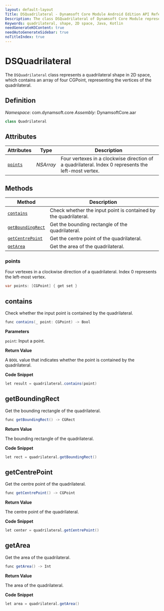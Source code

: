 ```yaml
---
layout: default-layout
Title: DSQuadrilateral - Dynamsoft Core Module Android Edition API Reference
Description: The class DSQuadrilateral of Dynamsoft Core Module represents a quadrilateral shape in 2D space, which contains an array of four CGPoint, representing the vertices of the quadrilateral.
Keywords: quadrilateral, shape, 2D space, Java, Kotlin
needGenerateH3Content: true
needAutoGenerateSidebar: true
noTitleIndex: true
---
```


# DSQuadrilateral

The `DSQuadrilateral` class represents a quadrilateral shape in 2D space, which contains an array of four CGPoint, representing the vertices of the quadrilateral.

## Definition

*Namespace*: com.dynamsoft.core
*Assembly:* DynamsoftCore.aar

```java
class Quadrilateral
```

## Attributes

| Attributes | Type | Description |
| ---------- | ---- | ----------- |
| [`points`](#points) | *NSArray* |Four vertexes in a clockwise direction of a quadrilateral. Index 0 represents the left-most vertex. |

## Methods

| Method | Description |
| ------ | ----------- |
| [`contains`](#contains) | Check whether the input point is contained by the quadrilateral. |
| [`getBoundingRect`](#getboundingrect) | Get the bounding rectangle of the quadrilateral. |
| [`getCentrePoint`](#getcentrepoint) | Get the centre point of the quadrilateral. |
| [`getArea`](#getarea) | Get the area of the quadrilateral. |

### points

Four vertexes in a clockwise direction of a quadrilateral. Index 0 represents the left-most vertex.

```java
var points: [CGPoint] { get set }
```

## contains

Check whether the input point is contained by the quadrilateral.

```java
func contains(_ point: CGPoint) -> Bool
```

**Parameters**

`point`: Input a point.

**Return Value**

A `BOOL` value that indicates whether the point is contained by the quadrilateral.

**Code Snippet**

```java
let result = quadrilateral.contains(point)
```

## getBoundingRect

Get the bounding rectangle of the quadrilateral.

```java
func getBoundingRect() -> CGRect
```

**Return Value**

The bounding rectangle of the quadrilateral.

**Code Snippet**

```java
let rect = quadrilateral.getBoundingRect()
```

## getCentrePoint

Get the centre point of the quadrilateral.

```java
func getCentrePoint() -> CGPoint
```

**Return Value**

The centre point of the quadrilateral.

**Code Snippet**

```java
let center = quadrilateral.getCentrePoint()
```

## getArea

Get the area of the quadrilateral.

```java
func getArea() -> Int
```

**Return Value**

The area of the quadrilateral.

**Code Snippet**

```java
let area = quadrilateral.getArea()
```
